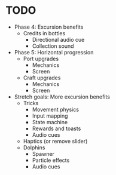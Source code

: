# TODO
- Phase 4: Excursion benefits
  - Credits in bottles
    - Directional audio cue
    - Collection sound
- Phase 5: Horizontal progression
  - Port upgrades
    - Mechanics
    - Screen
  - Craft upgrades
    - Mechanics
    - Screen
- Stretch goals: More excursion benefits
  - Tricks
    - Movement physics
    - Input mapping
    - State machine
    - Rewards and toasts
    - Audio cues
  - Haptics (or remove slider)
  - Dolphins
    - Spawner
    - Particle effects
    - Audio cues
